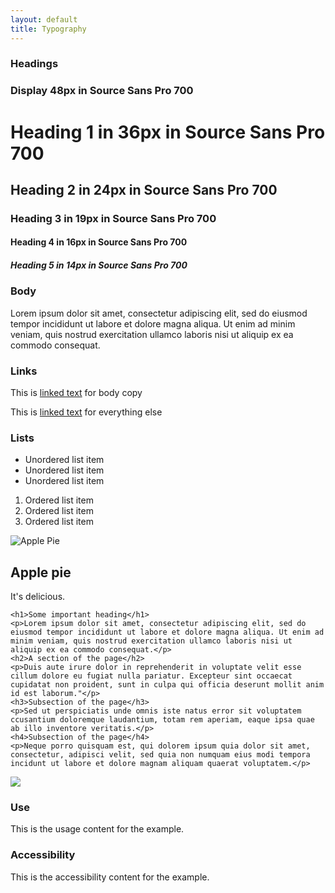 ```yaml
---
layout: default
title: Typography
---
```


<div class="preview">
  <!-- Add HTML markup for example here -->

  <!-- Heading title -->
  <h3>Headings</h3>

  <h3 class="usa-display">Display 48px in Source Sans Pro 700</h3>
  <h1>Heading 1 in 36px in Source Sans Pro 700</h1>
  <h2>Heading 2 in 24px in Source Sans Pro 700</h2>
  <h3>Heading 3 in 19px in Source Sans Pro 700</h3>
  <h4>Heading 4 in 16px in Source Sans Pro 700</h4>
  <h5>Heading 5 in 14px in Source Sans Pro 700</h5>

  <!-- Body title -->
  <h3>Body</h3>

  <p>Lorem ipsum dolor sit amet, consectetur adipiscing elit, sed do eiusmod tempor incididunt ut labore et dolore magna aliqua. Ut enim ad minim veniam, quis nostrud exercitation ullamco laboris nisi ut aliquip ex ea commodo consequat.</p>

  <!-- Links title -->
  <h3>Links</h3>

  <p>This is <a href="#">linked text</a> for body copy</p>
  <p class="usa-sans">This is <a href="#">linked text</a> for everything else</p>

  <!-- Lists title -->
  <h3>Lists</h3>

  <ul>
    <li>Unordered list item</li>
    <li>Unordered list item</li>
    <li>Unordered list item</li>
  </ul>

  <ol>
    <li>Ordered list item</li>
    <li>Ordered list item</li>
    <li>Ordered list item</li>
  </ol>

  <div class="usa-content">
    <div class="usa-image-block">
      <img src="{{ site.baseurl }}/assets/img/typography_example_apple_pie.png"  alt="Apple Pie">
      <div class="usa-image-text-block">
        <h2 class="usa-display ">Apple pie</h2>
        <p class="usa-sans usa-image-block-text">It's delicious.</p>
      </div>    
    </div>

    <h1>Some important heading</h1>
    <p>Lorem ipsum dolor sit amet, consectetur adipiscing elit, sed do eiusmod tempor incididunt ut labore et dolore magna aliqua. Ut enim ad minim veniam, quis nostrud exercitation ullamco laboris nisi ut aliquip ex ea commodo consequat.</p>
    <h2>A section of the page</h2>
    <p>Duis aute irure dolor in reprehenderit in voluptate velit esse cillum dolore eu fugiat nulla pariatur. Excepteur sint occaecat cupidatat non proident, sunt in culpa qui officia deserunt mollit anim id est laborum."</p>
    <h3>Subsection of the page</h3>
    <p>Sed ut perspiciatis unde omnis iste natus error sit voluptatem ccusantium doloremque laudantium, totam rem aperiam, eaque ipsa quae ab illo inventore veritatis.</p>
    <h4>Subsection of the page</h4>
    <p>Neque porro quisquam est, qui dolorem ipsum quia dolor sit amet, consectetur, adipisci velit, sed quia non numquam eius modi tempora incidunt ut labore et dolore magnam aliquam quaerat voluptatem.</p>
  </div>

  <img src="{{ site.baseurl }}/assets/img/static/Typography_UI_v1.png">
</div>
 

<div class="grid-box">
  <div class="grid-item width-one-half annotation">
    <h3>Use</h3>
    <p>This is the usage content for the example.</p>
  </div>
  <div class="grid-item width-one-half annotation">
    <h3>Accessibility</h3>
    <p>This is the accessibility content for the example.</p>
  </div>  
</div> 